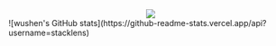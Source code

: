 <div align="center"> <img src="https://activity-graph.herokuapp.com/graph?username=sun0225SUN&theme=xcode" /> </div>
![wushen's GitHub stats](https://github-readme-stats.vercel.app/api?username=stacklens)
<!--
**wushenhaoyu/wushenhaoyu** is a ✨ _special_ ✨ repository because its `README.md` (this file) appears on your GitHub profile.

Here are some ideas to get you started:

- 🔭 I’m currently working on ...
- 🌱 I’m currently learning ...
- 👯 I’m looking to collaborate on ...
- 🤔 I’m looking for help with ...
- 💬 Ask me about ...
- 📫 How to reach me: ...
- 😄 Pronouns: ...
- ⚡ Fun fact: ...
-->
